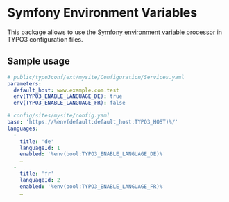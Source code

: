 # Symfony Environment Variables

This package allows to use the [Symfony environment variable processor](https://symfony.com/doc/current/configuration/env_var_processors.html) in TYPO3 configuration files.

## Sample usage

```yaml
# public/typo3conf/ext/mysite/Configuration/Services.yaml
parameters:
  default_host: www.example.com.test
  env(TYPO3_ENABLE_LANGUAGE_DE): true
  env(TYPO3_ENABLE_LANGUAGE_FR): false
```

```yaml
# config/sites/mysite/config.yaml
base: 'https://%env(default:default_host:TYPO3_HOST)%/'
languages:
  -
    title: 'de'
    languageId: 1
    enabled: '%env(bool:TYPO3_ENABLE_LANGUAGE_DE)%'
    …
  -
    title: 'fr'
    languageId: 2
    enabled: '%env(bool:TYPO3_ENABLE_LANGUAGE_FR)%'
    …
```
